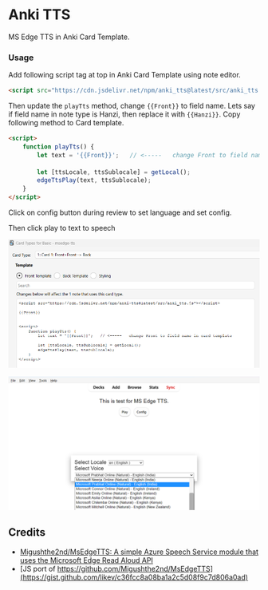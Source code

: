 # Anki TTS

MS Edge TTS in Anki Card Template.

### Usage

Add following script tag at top in Anki Card Template using note editor.

```html
<script src="https://cdn.jsdelivr.net/npm/anki_tts@latest/src/anki_tts.js"></script>
```

Then update the `playTts` method, change `{{Front}}` to field name. Lets say if field name in note type is Hanzi, then replace it with `{{Hanzi}}`. Copy following method to Card template.

```html
<script>
    function playTts() {
        let text = '{{Front}}';   // <-----   change Front to field name in card template

        let [ttsLocale, ttsSublocale] = getLocal();
        edgeTtsPlay(text, ttsSublocale);
    }
</script>
```

Click on config button during review to set language and set config.

Then click play to text to speech

![](imgs/card_template.png)

![](imgs/image.png)

## Credits

- [Migushthe2nd/MsEdgeTTS: A simple Azure Speech Service module that uses the Microsoft Edge Read Aloud API](https://github.com/Migushthe2nd/MsEdgeTTS)
- [JS port of https://github.com/Migushthe2nd/MsEdgeTTS](https://gist.github.com/likev/c36fcc8a08ba1a2c5d08f9c7d806a0ad)
